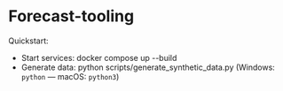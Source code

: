 # Forecast-tooling

Quickstart:
- Start services: docker compose up --build
- Generate data: python scripts/generate_synthetic_data.py (Windows: `python` — macOS: `python3`)
